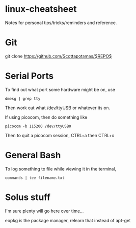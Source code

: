 # linux-cheatsheet
Notes for personal tips/tricks/reminders and reference.

# Git

git clone https://github.com/Scottapotamas/$REPO$



# Serial Ports 

To find out what port some hardware might be on, use

`dmesg | grep tty`

Then work out what /dev/ttyUSB or whatever its on.

If using picocom, then do something like

`picocom -b 115200 /dev/ttyUSB0`

Then to quit a picocom session, CTRL+a then CTRL+x

# General Bash

To log something to file while viewing it in the terminal,

`commands | tee filename.txt`


# Solus stuff

I'm sure plenty will go here over time...

eopkg is the package manager, relearn that instead of apt-get
